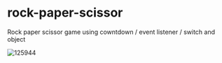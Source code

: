 # rock-paper-scissor
Rock paper scissor game using cowntdown / event listener / switch and object

![125944](https://user-images.githubusercontent.com/111003445/187724731-3ee8ee17-6d00-483a-842b-a029446eaead.png)
